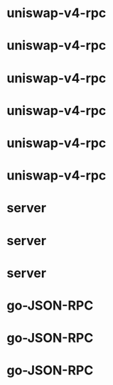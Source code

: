 # uniswap-v4-rpc
# uniswap-v4-rpc
# uniswap-v4-rpc
# uniswap-v4-rpc
# uniswap-v4-rpc
# uniswap-v4-rpc
# server
# server
# server
# go-JSON-RPC
# go-JSON-RPC
# go-JSON-RPC
